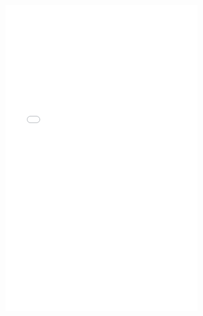 <iframe src="Brazil_Map_rw.html" width="100%" height="800px" frameborder="0" scrolling="no"></iframe>
